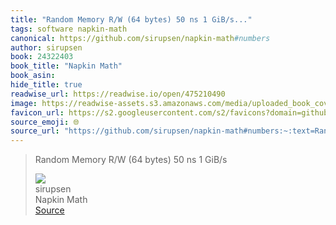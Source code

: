 ```yaml
---
title: "Random Memory R/W (64 bytes) 50 ns 1 GiB/s..."
tags: software napkin-math
canonical: https://github.com/sirupsen/napkin-math#numbers
author: sirupsen
book: 24322403
book_title: "Napkin Math"
book_asin: 
hide_title: true
readwise_url: https://readwise.io/open/475210490
image: https://readwise-assets.s3.amazonaws.com/media/uploaded_book_covers/profile_265723/napkin-math
favicon_url: https://s2.googleusercontent.com/s2/favicons?domain=github.com
source_emoji: 🌐
source_url: "https://github.com/sirupsen/napkin-math#numbers:~:text=Random%20Memory%20R%2FW,ns%201%20GiB%2Fs"
---
```


> Random Memory R/W (64 bytes) 50 ns 1 GiB/s
> <div class="quoteback-footer"><div class="quoteback-avatar"><img class="mini-favicon" src="https://s2.googleusercontent.com/s2/favicons?domain=github.com"></div><div class="quoteback-metadata"><div class="metadata-inner"><span style="display:none">FROM:</span><div aria-label="sirupsen" class="quoteback-author"> sirupsen</div><div aria-label="Napkin Math" class="quoteback-title"> Napkin Math</div></div></div><div class="quoteback-backlink"><a target="_blank" aria-label="go to the full text of this quotation" rel="noopener" href="https://github.com/sirupsen/napkin-math#numbers:~:text=Random%20Memory%20R%2FW,ns%201%20GiB%2Fs" class="quoteback-arrow"> Source</a></div></div>